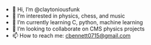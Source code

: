 - 👋 Hi, I’m @claytoniousfunk
- 👀 I’m interested in physics, chess, and music
- 🌱 I’m currently learning C, python, machine learning
- 💞️ I’m looking to collaborate on CMS physics projects
- 📫 How to reach me: cbennett0715@gmail.com

<!---
claytoniousfunk/claytoniousfunk is a ✨ special ✨ repository because its `README.md` (this file) appears on your GitHub profile.
You can click the Preview link to take a look at your changes.
--->
